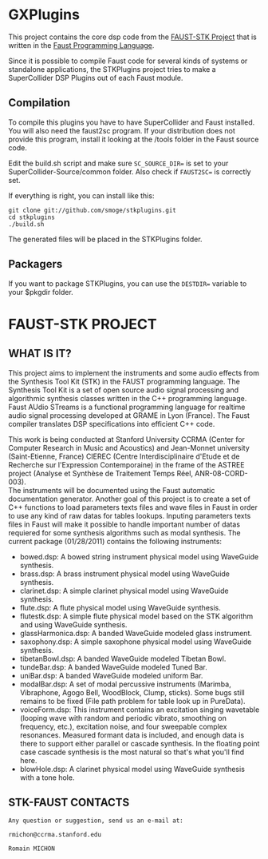 GXPlugins
==========

This project contains the core dsp code from the [FAUST-STK Project](http://guitarix.sourceforge.net/) that is written in the [Faust Programming Language](http://faust.grame.fr/).

Since it is possible to compile Faust code for several kinds of systems or standalone applications, the STKPlugins project tries to make a SuperCollider DSP Plugins out of each Faust module.

Compilation
-----------

To compile this plugins you have to have SuperCollider and Faust installed. You will also need the faust2sc program. If your distribution does not provide this program, install it looking at the /tools folder in the Faust source code.

Edit the build.sh script and make sure `SC_SOURCE_DIR=` is set to your SuperCollider-Source/common folder. Also check if `FAUST2SC=` is correctly set.

If everything is right, you can install like this:

    git clone git://github.com/smoge/stkplugins.git
    cd stkplugins
    ./build.sh


The generated files will be placed in the STKPlugins folder.


Packagers
---------

If you want to package STKPlugins, you can use the `DESTDIR=` variable to your $pkgdir folder.


FAUST-STK PROJECT
=================

WHAT IS IT?
----------

This project aims to implement the instruments and some audio effects from the Synthesis Tool Kit (STK) in the FAUST programming language. The Synthesis Tool Kit is a set of open source audio signal processing and algorithmic synthesis classes written in the C++ programming language. Faust AUdio STreams is a functional programming language for realtime audio signal processing developed at GRAME in Lyon (France). The Faust compiler translates DSP specifications into efficient C++ code. 

This work is being conducted at Stanford University CCRMA (Center for Computer Research in Music and Acoustics) and Jean-Monnet university (Saint-Etienne, France) CIEREC (Centre Interdisciplinaire d'Etude et de Recherche sur l'Expression Contemporaine) in the frame of the ASTREE project (Analyse et Synthèse de Traitement Temps Réel, ANR-08-CORD-003).      
The instruments will be documented using the Faust automatic documentation generator. Another goal of this project is to create a set of C++ functions to load parameters texts files and wave files in Faust in order to use any kind of raw datas for tables lookups. Inputing parameters texts files in Faust will make it possible to handle important number of datas requiered for some synthesis algorithms such as modal synthesis.  The current package (01/28/2011) contains the following instruments:

+ bowed.dsp: A bowed string instrument physical model using WaveGuide synthesis.
+ brass.dsp: A brass instrument physical model using WaveGuide synthesis.	
+ clarinet.dsp: A simple clarinet physical model using WaveGuide synthesis.
+ flute.dsp: A flute physical model using WaveGuide synthesis.
+ flutestk.dsp: A simple flute physical model based on the STK algorithm and using WaveGuide synthesis.
+ glassHarmonica.dsp: A banded WaveGuide modeled glass instrument.
+ saxophony.dsp: A simple saxophone physical model using WaveGuide synthesis.
+ tibetanBowl.dsp: A banded WaveGuide modeled Tibetan Bowl. 
+ tundeBar.dsp: A banded WaveGuide modeled Tuned Bar.
+ uniBar.dsp: A banded WaveGuide modeled uniform Bar.
+ modalBar.dsp: A set of modal percussive instruments (Marimba, Vibraphone, Agogo Bell, WoodBlock, Clump, sticks). Some bugs still remains to be fixed (File path problem for table look up in PureData).
+ voiceForm.dsp: This instrument contains an excitation singing wavetable (looping wave with random and periodic vibrato, smoothing on frequency, etc.), excitation noise, and four sweepable complex resonances.
Measured formant data is included, and enough data is there to support either parallel or cascade synthesis.  In the floating point case cascade synthesis is the most natural so that's what you'll find here.
+ blowHole.dsp: A clarinet physical model using WaveGuide synthesis with a tone hole.  


STK-FAUST CONTACTS 
-------------------


    Any question or suggestion, send us an e-mail at:

    rmichon@ccrma.stanford.edu

    Romain MICHON 
